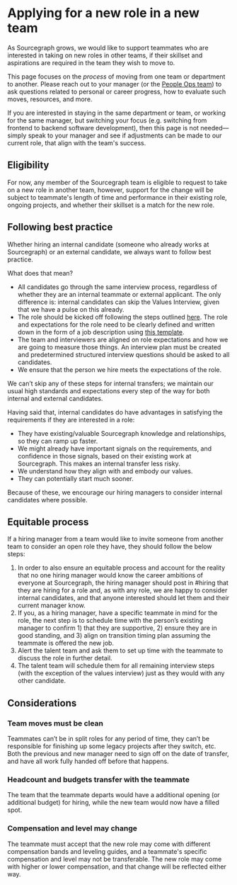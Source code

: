 # Applying for a new role in a new team

As Sourcegraph grows, we would like to support teammates who are interested in taking on new roles in other teams, if their skillset and aspirations are required in the team they wish to move to.

This page focuses on the _process_ of moving from one team or department to another. Please reach out to your manager (or the [People Ops team](index.md)) to ask questions related to personal or career progress, how to evaluate such moves, resources, and more.

If you are interested in staying in the same department or team, or working for the same manager, but switching your focus (e.g. switching from frontend to backend software development), then this page is not needed—simply speak to your manager and see if adjustments can be made to our current role, that align with the team's success.

## Eligibility

For now, any member of the Sourcegraph team is eligible to request to take on a new role in another team, however, support for the change will be subject to teammate's length of time and performance in their existing role, ongoing projects, and whether their skillset is a match for the new role.

## Following best practice

Whether hiring an internal candidate (someone who already works at Sourcegraph) or an external candidate, we always want to follow best practice.

What does that mean?

- All candidates go through the same interview process, regardless of whether they are an internal teammate or external applicant. The only difference is: internal candidates can skip the Values Interview, given that we have a pulse on this already. 
- The role should be kicked off following the steps outlined [here](/talent/resources_for_hiring_managers#1-opening-a-new-job). The role and expectations for the role need to be clearly defined and written down in the form of a job description using [this template](https://docs.google.com/document/d/1rJAYyARbegvvH_e-VTrHoFhU9cDG5WfHov3L12NeCO8/edit).
- The team and interviewers are aligned on role expectations and how we are going to measure those things. An interview plan must be created and predetermined structured interview questions should be asked to all candidates.
- We ensure that the person we hire meets the expectations of the role.

We can’t skip any of these steps for internal transfers; we maintain our usual high standards and expectations every step of the way for both internal and external candidates.

Having said that, internal candidates do have advantages in satisfying the requirements if they are interested in a role:

- They have existing/valuable Sourcegraph knowledge and relationships, so they can ramp up faster.
- We might already have important signals on the requirements, and confidence in those signals, based on their existing work at Sourcegraph. This makes an internal transfer less risky.
- We understand how they align with and embody our values.
- They can potentially start much sooner.

Because of these, we encourage our hiring managers to consider internal candidates where possible.

## Equitable process

If a hiring manager from a team would like to invite someone from another team to consider an open role they have, they should follow the below steps: 

1. In order to also ensure an equitable process and account for the reality that no one hiring manager would know the career ambitions of everyone at Sourcegraph, the hiring manager should post in #hiring that they are hiring for a role and, as with any role, we are happy to consider internal candidates, and that anyone interested should let them and their current manager know.
1. If you, as a hiring manager, have a specific teammate in mind for the role, the next step is to schedule time with the person’s existing manager to confirm 1) that they are supportive, 2) ensure they are in good standing, and 3) align on transition timing plan assuming the teammate is offered the new job.
1. Alert the talent team and ask them to set up time with the teammate to discuss the role in further detail.
1. The talent team will schedule them for all remaining interview steps (with the exception of the values interview) just as they would with any other candidate.

## Considerations

### Team moves must be clean

Teammates can’t be in split roles for any period of time, they can’t be responsible for finishing up some legacy projects after they switch, etc. Both the previous and new manager need to sign off on the date of transfer, and have all work fully handed off before that happens.

### Headcount and budgets transfer with the teammate

The team that the teammate departs would have a additional opening (or additional budget) for hiring, while the new team would now have a filled spot.

### Compensation and level may change

The teammate must accept that the new role may come with different compensation bands and leveling guides, and a teammate's specific compensation and level may not be transferable. The new role may come with higher or lower compensation, and that change will be reflected either way.
